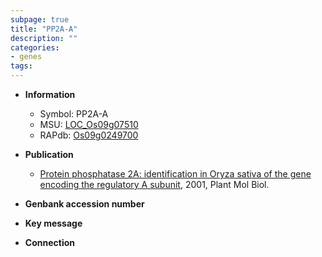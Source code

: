 ```yaml
---
subpage: true
title: "PP2A-A"
description: ""
categories:
- genes
tags: 
---
```


* **Information**  
    + Symbol: PP2A-A  
    + MSU: [LOC_Os09g07510](http://rice.plantbiology.msu.edu/cgi-bin/ORF_infopage.cgi?orf=LOC_Os09g07510)  
    + RAPdb: [Os09g0249700](http://rapdb.dna.affrc.go.jp/viewer/gbrowse_details/irgsp1?name=Os09g0249700)  

* **Publication**  
    + [Protein phosphatase 2A: identification in Oryza sativa of the gene encoding the regulatory A subunit](http://www.ncbi.nlm.nih.gov/pubmed?term=Protein+phosphatase+2A:+identification+in+Oryza+sativa+of+the+gene+encoding+the+regulatory+A+subunit%5BTitle%5D), 2001, Plant Mol Biol.

* **Genbank accession number**  

* **Key message**  

* **Connection**  



